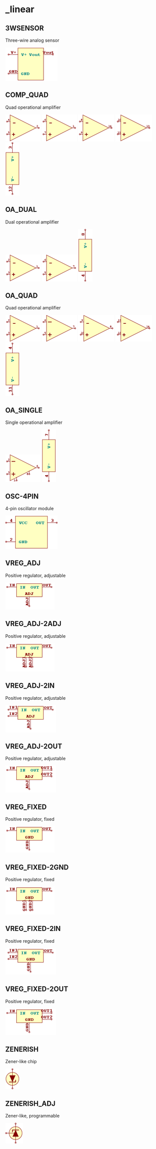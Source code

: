 # _linear

## 3WSENSOR
Three-wire analog sensor

![3WSENSOR__1__1](/images/_linear__3WSENSOR__1__1.png?raw=true) 

## COMP_QUAD
Quad operational amplifier

![COMP_QUAD__1__1](/images/_linear__COMP_QUAD__1__1.png?raw=true) 
![COMP_QUAD__2__1](/images/_linear__COMP_QUAD__2__1.png?raw=true) 
![COMP_QUAD__3__1](/images/_linear__COMP_QUAD__3__1.png?raw=true) 
![COMP_QUAD__4__1](/images/_linear__COMP_QUAD__4__1.png?raw=true) 
![COMP_QUAD__5__1](/images/_linear__COMP_QUAD__5__1.png?raw=true) 

## OA_DUAL
Dual operational amplifier

![OA_DUAL__1__1](/images/_linear__OA_DUAL__1__1.png?raw=true) 
![OA_DUAL__2__1](/images/_linear__OA_DUAL__2__1.png?raw=true) 
![OA_DUAL__3__1](/images/_linear__OA_DUAL__3__1.png?raw=true) 

## OA_QUAD
Quad operational amplifier

![OA_QUAD__1__1](/images/_linear__OA_QUAD__1__1.png?raw=true) 
![OA_QUAD__2__1](/images/_linear__OA_QUAD__2__1.png?raw=true) 
![OA_QUAD__3__1](/images/_linear__OA_QUAD__3__1.png?raw=true) 
![OA_QUAD__4__1](/images/_linear__OA_QUAD__4__1.png?raw=true) 
![OA_QUAD__5__1](/images/_linear__OA_QUAD__5__1.png?raw=true) 

## OA_SINGLE
Single operational amplifier

![OA_SINGLE__1__1](/images/_linear__OA_SINGLE__1__1.png?raw=true) 
![OA_SINGLE__2__1](/images/_linear__OA_SINGLE__2__1.png?raw=true) 

## OSC-4PIN
4-pin oscillator module

![OSC-4PIN__1__1](/images/_linear__OSC-4PIN__1__1.png?raw=true) 

## VREG_ADJ
Positive regulator, adjustable

![VREG_ADJ__1__1](/images/_linear__VREG_ADJ__1__1.png?raw=true) 

## VREG_ADJ-2ADJ
Positive regulator, adjustable

![VREG_ADJ-2ADJ__1__1](/images/_linear__VREG_ADJ-2ADJ__1__1.png?raw=true) 

## VREG_ADJ-2IN
Positive regulator, adjustable

![VREG_ADJ-2IN__1__1](/images/_linear__VREG_ADJ-2IN__1__1.png?raw=true) 

## VREG_ADJ-2OUT
Positive regulator, adjustable

![VREG_ADJ-2OUT__1__1](/images/_linear__VREG_ADJ-2OUT__1__1.png?raw=true) 

## VREG_FIXED
Positive regulator, fixed

![VREG_FIXED__1__1](/images/_linear__VREG_FIXED__1__1.png?raw=true) 

## VREG_FIXED-2GND
Positive regulator, fixed

![VREG_FIXED-2GND__1__1](/images/_linear__VREG_FIXED-2GND__1__1.png?raw=true) 

## VREG_FIXED-2IN
Positive regulator, fixed

![VREG_FIXED-2IN__1__1](/images/_linear__VREG_FIXED-2IN__1__1.png?raw=true) 

## VREG_FIXED-2OUT
Positive regulator, fixed

![VREG_FIXED-2OUT__1__1](/images/_linear__VREG_FIXED-2OUT__1__1.png?raw=true) 

## ZENERISH
Zener-like chip

![ZENERISH__1__1](/images/_linear__ZENERISH__1__1.png?raw=true) 

## ZENERISH_ADJ
Zener-like, programmable

![ZENERISH_ADJ__1__1](/images/_linear__ZENERISH_ADJ__1__1.png?raw=true) 

